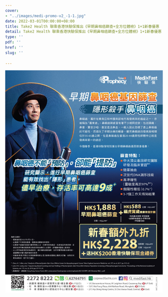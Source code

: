 ```yaml
---
cover:
- "../images/medi-promo-v2_-1-1.jpg"
date: 2022-03-01T00:00:00+08:00
title: Take2 Health 聯乘香港快驗保推出《早期鼻咽癌篩查+全方位體檢》1+1新春優惠
detail: Take2 Health 聯乘香港快驗保推出《早期鼻咽癌篩查+全方位體檢》1+1新春優惠
type: ''
pdf: ''
href: ''
slug: ''

---
```

![](../images/take_2_poster_8_980_chi_-_1000.jpeg)